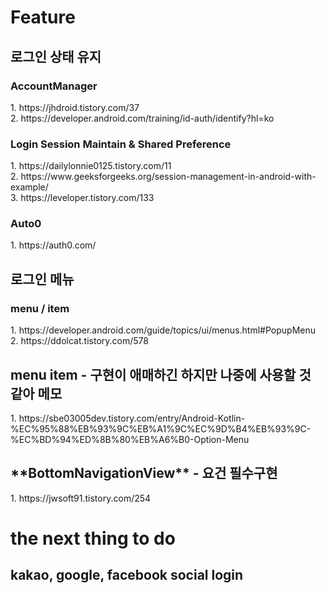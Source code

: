 <h1>Feature</h1>
<h2>로그인 상태 유지</h2>
<h3>AccountManager</h3>
1. https://jhdroid.tistory.com/37</br>
2. https://developer.android.com/training/id-auth/identify?hl=ko</br>

<h3>Login Session Maintain & Shared Preference</h3>
1. https://dailylonnie0125.tistory.com/11</br>
2. https://www.geeksforgeeks.org/session-management-in-android-with-example/</br>
3. https://leveloper.tistory.com/133

<h3>Auto0</h3>
1. https://auth0.com/

<h2>로그인 메뉴</h2>
<h3>menu / item</h3>
1. https://developer.android.com/guide/topics/ui/menus.html#PopupMenu</br>
2. https://ddolcat.tistory.com/578

<h2>menu item - 구현이 애매하긴 하지만 나중에 사용할 것 같아 메모</h2>
1. https://sbe03005dev.tistory.com/entry/Android-Kotlin-%EC%95%88%EB%93%9C%EB%A1%9C%EC%9D%B4%EB%93%9C-%EC%BD%94%ED%8B%80%EB%A6%B0-Option-Menu

<h2>**BottomNavigationView** - 요건 필수구현</h2>
1. https://jwsoft91.tistory.com/254

<h1>the next thing to do</h1>
<h2>kakao, google, facebook social login</h2>
